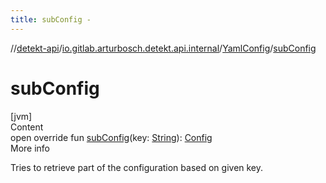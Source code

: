 ```yaml
---
title: subConfig -
---
```

//[detekt-api](../../index.md)/[io.gitlab.arturbosch.detekt.api.internal](../index.md)/[YamlConfig](index.md)/[subConfig](sub-config.md)



# subConfig  
[jvm]  
Content  
open override fun [subConfig](sub-config.md)(key: [String](https://kotlinlang.org/api/latest/jvm/stdlib/kotlin/-string/index.html)): [Config](../../io.gitlab.arturbosch.detekt.api/-config/index.md)  
More info  


Tries to retrieve part of the configuration based on given key.

  



